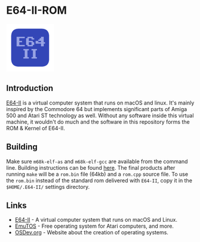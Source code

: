 # E64-II-ROM
![E64](./docs/E64-II_icon.png)
## Introduction
[E64-II](https://github.com/elmerucr/E64-II) is a virtual computer system that runs on macOS and linux. It's mainly inspired by the Commodore 64 but implements significant parts of Amiga 500 and Atari ST technology as well. Without any software inside this virtual machine, it wouldn't do much and the software in this repository forms the ROM & Kernel of E64-II.
## Building
Make sure `m68k-elf-as` and `m68k-elf-gcc` are available from the command line. Building instructions can be found [here](https://wiki.osdev.org/GCC_Cross-Compiler). The final products after running `make` will be a `rom.bin` file (64kb) and a `rom.cpp` source file. To use the `rom.bin` instead of the standard rom delivered with `E64-II`, copy it in the `$HOME/.E64-II/` settings directory.
## Links
* [E64-II](https://github.com/elmerucr/E64-II) - A virtual computer system that runs on macOS and Linux.
* [EmuTOS](https://github.com/emutos/emutos) - Free operating system for Atari computers, and more.
* [OSDev.org](https://wiki.osdev.org/Main_Page) - Website about the creation of operating systems.

